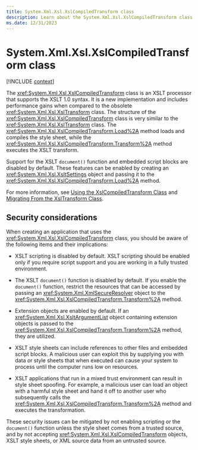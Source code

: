 ```yaml
---
title: System.Xml.Xsl.XslCompiledTransform class
description: Learn about the System.Xml.Xsl.XslCompiledTransform class.
ms.date: 12/31/2023
---
```

# System.Xml.Xsl.XslCompiledTransform class

[!INCLUDE [context](includes/context.md)]

The <xref:System.Xml.Xsl.XslCompiledTransform> class is an XSLT processor that supports the XSLT 1.0 syntax. It is a new implementation and includes performance gains when compared to the obsolete <xref:System.Xml.Xsl.XslTransform> class. The structure of the <xref:System.Xml.Xsl.XslCompiledTransform> class is very similar to the <xref:System.Xml.Xsl.XslTransform> class. The <xref:System.Xml.Xsl.XslCompiledTransform.Load%2A> method loads and compiles the style sheet, while the <xref:System.Xml.Xsl.XslCompiledTransform.Transform%2A> method executes the XSLT transform.

Support for the XSLT `document()` function and embedded script blocks are disabled by default. These features can be enabled by creating an <xref:System.Xml.Xsl.XsltSettings> object and passing it to the <xref:System.Xml.Xsl.XslCompiledTransform.Load%2A> method.

For more information, see [Using the XslCompiledTransform Class](../../standard/data/xml/using-the-xslcompiledtransform-class.md) and [Migrating From the XslTransform Class](../../standard/data/xml/migrating-from-the-xsltransform-class.md).

## Security considerations

When creating an application that uses the <xref:System.Xml.Xsl.XslCompiledTransform> class, you should be aware of the following items and their implications:

- XSLT scripting is disabled by default. XSLT scripting should be enabled only if you require script support and you are working in a fully trusted environment.

- The XSLT `document()` function is disabled by default. If you enable the `document()` function, restrict the resources that can be accessed by passing an <xref:System.Xml.XmlSecureResolver> object to the <xref:System.Xml.Xsl.XslCompiledTransform.Transform%2A> method.

- Extension objects are enabled by default. If an <xref:System.Xml.Xsl.XsltArgumentList> object containing extension objects is passed to the <xref:System.Xml.Xsl.XslCompiledTransform.Transform%2A> method, they are utilized.

- XSLT style sheets can include references to other files and embedded script blocks. A malicious user can exploit this by supplying you with data or style sheets that when executed can cause your system to process until the computer runs low on resources.

- XSLT applications that run in a mixed trust environment can result in style sheet spoofing. For example, a malicious user can load an object with a harmful style sheet and hand it off to another user who subsequently calls the <xref:System.Xml.Xsl.XslCompiledTransform.Transform%2A> method and executes the transformation.

These security issues can be mitigated by not enabling scripting or the `document()` function unless the style sheet comes from a trusted source, and by not accepting <xref:System.Xml.Xsl.XslCompiledTransform> objects, XSLT style sheets, or XML source data from an untrusted source.
